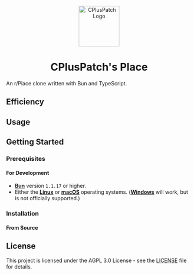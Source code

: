<p align="center">
  <a href="https://cpluspatch.com"><img src="https://cdn-web.cpluspatch.com/logo-text-dark.svg" alt="CPlusPatch Logo" height="110"></a>
</p>

<center><h1>CPlusPatch's Place</h1></center>

An r/Place clone written with Bun and TypeScript.


## Efficiency



## Usage

## Getting Started

### Prerequisites

#### For Development

- [**Bun**](https://bun.sh) version `1.1.17` or higher.
- Either the [**Linux**](https://www.linux.org) or [**macOS**](https://www.apple.com/macos) operating systems. ([**Windows**](https://www.microsoft.com/windows) will work, but is not officially supported.)

### Installation


#### From Source


## License

This project is licensed under the AGPL 3.0 License - see the [LICENSE](LICENSE) file for details.
